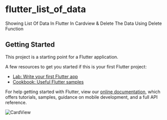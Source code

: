 # flutter_list_of_data

Showing List Of Data In Flutter In Cardview & Delete The Data Using Delete Function

## Getting Started

This project is a starting point for a Flutter application.

A few resources to get you started if this is your first Flutter project:

- [Lab: Write your first Flutter app](https://flutter.dev/docs/get-started/codelab)
- [Cookbook: Useful Flutter samples](https://flutter.dev/docs/cookbook)

For help getting started with Flutter, view our
[online documentation](https://flutter.dev/docs), which offers tutorials,
samples, guidance on mobile development, and a full API reference.

![CardView](https://user-images.githubusercontent.com/26230006/69514939-005d6d80-0f73-11ea-8829-80fe72216b92.jpeg)
